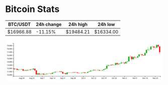 # Bitcoin Stats

BTC/USDT|24h change|24h high|24h low|
|---|---|---|---|
|$16966.88|-11.15%|$19484.21|$16334.00|

<img src="./chart.svg">
